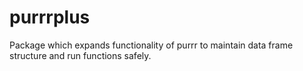 # purrrplus
Package which expands functionality of purrr to maintain data frame structure and run functions safely.
